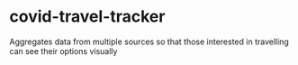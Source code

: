 # covid-travel-tracker
 Aggregates data from multiple sources so that those interested in travelling can see their options visually
